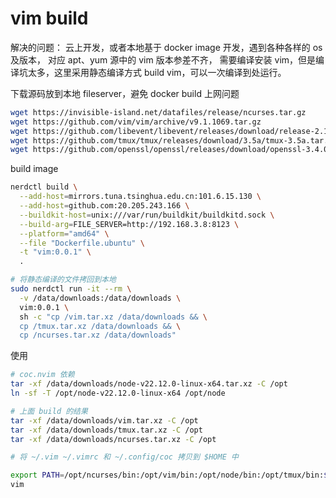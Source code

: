# vim build

解决的问题：
云上开发，或者本地基于 docker image 开发，遇到各种各样的 os 及版本，
对应 apt、yum 源中的 vim 版本参差不齐，
需要编译安装 vim，但是编译坑太多，这里采用静态编译方式 build vim，可以一次编译到处运行。

下载源码放到本地 fileserver，避免 docker build 上网问题

```bash
wget https://invisible-island.net/datafiles/release/ncurses.tar.gz
wget https://github.com/vim/vim/archive/v9.1.1069.tar.gz
wget https://github.com/libevent/libevent/releases/download/release-2.1.12-stable/libevent-2.1.12-stable.tar.gz
wget https://github.com/tmux/tmux/releases/download/3.5a/tmux-3.5a.tar.gz
wget https://github.com/openssl/openssl/releases/download/openssl-3.4.0/openssl-3.4.0.tar.gz
```

build image

```bash
nerdctl build \
  --add-host=mirrors.tuna.tsinghua.edu.cn:101.6.15.130 \
  --add-host=github.com:20.205.243.166 \
  --buildkit-host=unix:///var/run/buildkit/buildkitd.sock \
  --build-arg=FILE_SERVER=http://192.168.3.8:8123 \
  --platform="amd64" \
  --file "Dockerfile.ubuntu" \
  -t "vim:0.0.1" \
  .

# 将静态编译的文件拷回到本地
sudo nerdctl run -it --rm \
  -v /data/downloads:/data/downloads \
  vim:0.0.1 \
  sh -c "cp /vim.tar.xz /data/downloads && \
  cp /tmux.tar.xz /data/downloads && \
  cp /ncurses.tar.xz /data/downloads"

```

使用

```bash
# coc.nvim 依赖
tar -xf /data/downloads/node-v22.12.0-linux-x64.tar.xz -C /opt
ln -sf -T /opt/node-v22.12.0-linux-x64 /opt/node

# 上面 build 的结果
tar -xf /data/downloads/vim.tar.xz -C /opt
tar -xf /data/downloads/tmux.tar.xz -C /opt
tar -xf /data/downloads/ncurses.tar.xz -C /opt

# 将 ~/.vim ~/.vimrc 和 ~/.config/coc 拷贝到 $HOME 中

export PATH=/opt/ncurses/bin:/opt/vim/bin:/opt/node/bin:/opt/tmux/bin:$PATH
vim
```
